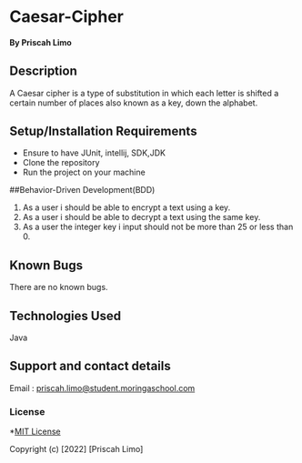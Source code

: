 # Caesar-Cipher

#### By **Priscah Limo**
## Description
A Caesar cipher is a type of substitution in which each letter is shifted a certain number of places also known as a key, down the alphabet.
## Setup/Installation Requirements
* Ensure to have JUnit, intellij, SDK,JDK
* Clone the repository
* Run the project on your machine

##Behavior-Driven Development(BDD)
1. As a user i should be able to encrypt a text using a key.
2. As a user i should be able to decrypt a text using the same key.
3. As a user the integer key i input should not be more than 25 or less than 0.
## Known Bugs
There are no known bugs.
## Technologies Used
Java
## Support and contact details
Email : priscah.limo@student.moringaschool.com
### License
*[MIT License]("./LICENSE")

Copyright (c) [2022] [Priscah Limo]